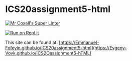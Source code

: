 # ICS20assignment5-html


[![Mr Coxall's Super Linter](https://github.com/Emmanuel-Fofeyin/ICS20assignment5-html/workflows/Mr%20Coxall's%20Super%20Linter/badge.svg)](https://github.com/Emmanuel-Fofeyin/ICS20assignment5-html/actions)

[![Run on Repl.it](https://repl.it/badge/github/Emmanuel-Fofeyin/ICS20assignment5-html)](https://repl.it/github/Emmanuel-Fofeyin/ICS20assignment5-html)

This site can be found at: [https://Emmanuel-Fofeyin.github.io/ICS20assignment5-html](https://Evgeny-Vovk.github.io/ICS2Oassignment5-hTML)
